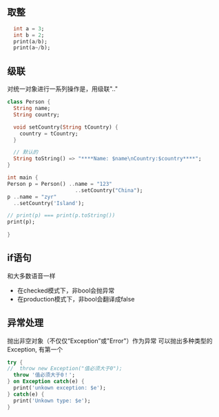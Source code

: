 ## 取整
```Dart
  int a = 3;
  int b = 2;
  print(a/b);
  print(a~/b);
```
## 级联
对统一对象进行一系列操作是，用级联"\.\."
```Dart
class Person {
  String name;
  String country;

  void setCountry(String tCountry) {
    country = tCountry;
  }

  // 默认的
  String toString() => "****Name: $name\nCountry:$country****";
}

int main {
Person p = Person() ..name = "123"
                      ..setCountry("China");
p ..name = "zyr"
  ..setCountry('Island');

// print(p) === print(p.toString())
print(p); 
  
}

```
## if语句
和大多数语音一样
- 在checked模式下，非bool会抛异常
- 在production模式下，非bool会翻译成false

## 异常处理
抛出非空对象（不仅仅“Exception”或"Error"）作为异常
可以抛出多种类型的Exception, 有第一个
```Dart
try {
//  throw new Exception("值必须大于0");
  throw '值必须大于0！';
} on Exception catch(e) {
  print('unkown exception: $e');
} catch(e) {
  print('Unkown type: $e');
}

```
